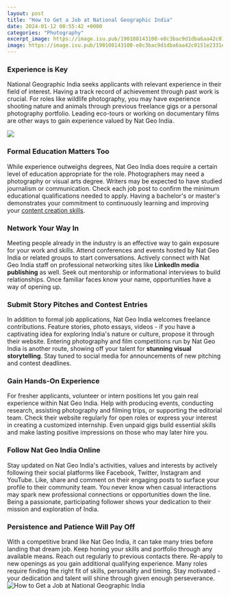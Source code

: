 ```yaml
---
layout: post
title: "How to Get a Job at National Geographic India"
date: 2024-01-12 00:55:42 +0000
categories: "Photography"
excerpt_image: https://image.isu.pub/190108143100-e8c3bac9d1dba6aa42c0151e2331e941/jpg/page_1.jpg
image: https://image.isu.pub/190108143100-e8c3bac9d1dba6aa42c0151e2331e941/jpg/page_1.jpg
---
```


### Experience is Key
National Geographic India seeks applicants with relevant experience in their field of interest. Having a track record of achievement through past work is crucial. For roles like wildlife photography, you may have experience shooting nature and animals through previous freelance gigs or a personal photography portfolio. Leading eco-tours or working on documentary films are other ways to gain experience valued by Nat Geo India. 

![](https://media.nationalgeographic.org/assets/photos/269/642/cadb38dc-a106-4679-b4e3-57acba9ee797_r2400x1602.jpg?f19c2b50b2d472b2964136ae2ea5669f997aa314)
### Formal Education Matters Too
While experience outweighs degrees, Nat Geo India does require a certain level of education appropriate for the role. Photographers may need a photography or visual arts degree. Writers may be expected to have studied journalism or communication. Check each job post to confirm the minimum educational qualifications needed to apply. Having a bachelor's or master's demonstrates your commitment to continuously learning and improving your [content creation skills](https://jnewshub.github.io/2023-11-05-a-guide-to-exploring-manila-and-beyond/).
### Network Your Way In
Meeting people already in the industry is an effective way to gain exposure for your work and skills. Attend conferences and events hosted by Nat Geo India or related groups to start conversations. Actively connect with Nat Geo India staff on professional networking sites like **LinkedIn media publishing** as well. Seek out mentorship or informational interviews to build relationships. Once familiar faces know your name, opportunities have a way of opening up. 
### Submit Story Pitches and Contest Entries
In addition to formal job applications, Nat Geo India welcomes freelance contributions. Feature stories, photo essays, videos - if you have a captivating idea for exploring India's nature or culture, propose it through their website. Entering photography and film competitions run by Nat Geo India is another route, showing off your talent for **stunning visual storytelling**. Stay tuned to social media for announcements of new pitching and contest deadlines.
### Gain Hands-On Experience 
For fresher applicants, volunteer or intern positions let you gain real experience within Nat Geo India. Help with producing events, conducting research, assisting photography and filming trips, or supporting the editorial team. Check their website regularly for open roles or express your interest in creating a customized internship. Even unpaid gigs build essential skills and make lasting positive impressions on those who may later hire you.  
### Follow Nat Geo India Online
Stay updated on Nat Geo India's activities, values and interests by actively following their social platforms like Facebook, Twitter, Instagram and YouTube. Like, share and comment on their engaging posts to surface your profile to their community team. You never know when casual interactions may spark new professional connections or opportunities down the line. Being a passionate, participating follower shows your dedication to their mission and exploration of India.
### Persistence and Patience Will Pay Off  
With a competitive brand like Nat Geo India, it can take many tries before landing that dream job. Keep honing your skills and portfolio through any available means. Reach out regularly to previous contacts there. Re-apply to new openings as you gain additional qualifying experience. Many roles require finding the right fit of skills, personality and timing. Stay motivated - your dedication and talent will shine through given enough perseverance.
![How to Get a Job at National Geographic India](https://image.isu.pub/190108143100-e8c3bac9d1dba6aa42c0151e2331e941/jpg/page_1.jpg)
